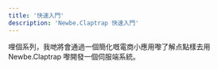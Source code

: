 ```yaml
---
title: '快速入門'
description: 'Newbe.Claptrap 快速入門'
---
```


哩個系列，我哋將會通過一個簡化嘅電商小應用嚟了解点點樣去用 Newbe.Claptrap 嚟開發一個伺服端系統。

